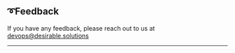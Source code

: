 <h2>➰Feedback</h2>

If you have any feedback, please reach out to us at devops@desirable.solutions

---

